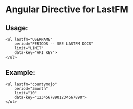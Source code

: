 Angular Directive for LastFM
====================

Usage:
---------------------
	<ul lastfm="USERNAME" 
		period="PERIODS -- SEE LASTFM DOCS" 
		limit="LIMIT" 
		data-key="API KEY">
	</ul>
    
Example:
---------------------
	<ul lastfm="countymojo" 
		period="3month" 
		limit="10" 
		data-key="12345678901234567890">
	</ul>